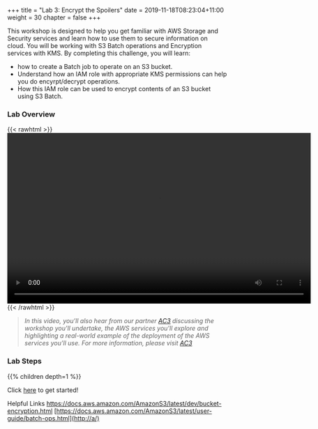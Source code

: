 +++
title = "Lab 3: Encrypt the Spoilers"
date = 2019-11-18T08:23:04+11:00
weight = 30
chapter = false
+++

This workshop is designed to help you get familiar with AWS Storage and Security services  and learn how to use them to secure information on cloud. You will be working with S3 Batch operations and Encryption services with KMS. By completing this challenge, you will learn:
* how to create a Batch job to operate on an S3 bucket. 
* Understand how an IAM role with appropriate KMS permissions can help you do encyrpt/decrypt operations.
* How this IAM role can be used to encrypt contents of an S3 bucket using S3 Batch. 

### Lab Overview

{{< rawhtml >}}
<video width="696" height="392" controls>
  <source src="https://apj-security-workshop.s3-ap-southeast-2.amazonaws.com/q4/lab3-intro-ac3.mp4" type="video/mp4">
  Your browser doesn't support video.
</video>
{{< /rawhtml >}}

>  *In this video, you’ll also hear from our partner [AC3](https://a.mzn.cloud/jam-ac3) discussing the workshop you'll undertake, the AWS services you'll explore and highlighting a real-world example of the deployment of the AWS services you’ll use. For more information, please visit [AC3](https://a.mzn.cloud/jam-ac3)*

### Lab Steps
{{% children depth=1 %}}

Click [here](./module3/setup.html) to get started!




Helpful Links
https://docs.aws.amazon.com/AmazonS3/latest/dev/bucket-encryption.html
[https://docs.aws.amazon.com/AmazonS3/latest/user-guide/batch-ops.html](http://a/)
